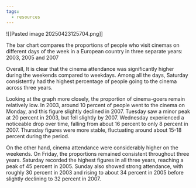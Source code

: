 ```yaml
---
tags:
  - resources
---
```

![[Pasted image 20250423125704.png]]

The bar chart compares the proportions of people who visit cinemas on different days of the week in a European country in three separate years: 2003, 2005 and 2007

Overall, It is clear that the cinema attendance was significantly higher during the weekends compared to weekdays. Among all the days, Saturday consistently had the highest percentage of people going to the cinema across three years.

Looking at the graph more closely, the proportion of cinema-goers remain relatively low. In 2003, around 10 percent of people went to the cinema on Monday, and this figure slightly declined in 2007. Tuesday saw a minor peak at 20 percent in 2003, but fell slightly by 2007. Wednesday experienced a noticeable drop over time, falling from about 16 percent to only 8 percent in 2007. Thursday figures were more stable, fluctuating around about 15-18 percent during the period.

On the other hand, cinema attendance were considerably higher on the weekends. On Friday, the proportions remained consistent throughout three years. Saturday recorded the highest figures in all three years, reaching a peak of 45 percent in 2005. Sunday also showed strong attendance, with roughly 30 percent in 2003 and rising to about 34 percent in 2005 before slightly declining to 32 percent in 2007.



